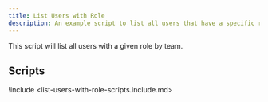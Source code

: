 ```yaml
---
title: List Users with Role
description: An example script to list all users that have a specific role by team.
---
```



This script will list all users with a given role by team.

## Scripts

!include <list-users-with-role-scripts.include.md>
